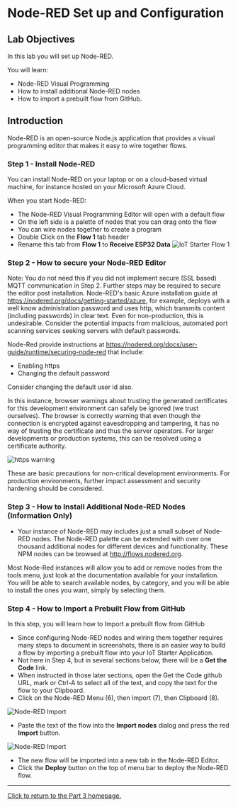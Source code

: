 # Node-RED Set up and Configuration 

## Lab Objectives

In this lab you will set up Node-RED. 

You will learn:

- Node-RED Visual Programming
- How to install additional Node-RED nodes
- How to import a prebuilt flow from GitHub.

## Introduction

Node-RED is an open-source Node.js application that provides a visual programming editor that makes it easy to wire together flows.

### Step 1 - Install Node-RED 

You can install Node-RED on your laptop or on a cloud-based virtual machine, for instance hosted on your Microsoft Azure Cloud.

When you start Node-RED:

- The Node-RED Visual Programming Editor will open with a default flow
- On the left side is a palette of nodes that you can drag onto the flow
- You can wire nodes together to create a program
- Double Click on the **Flow 1** tab header
- Rename this tab from **Flow 1** to **Receive ESP32 Data**
 ![IoT Starter Flow 1](screenshots/Starter-RenameTab.png)

### Step 2 - How to secure your Node-RED Editor

Note: You do not need this if you did not implement secure (SSL based) MQTT communication in Step 2.
Further steps may be required to secure the editor post installation. Node-RED's basic Azure installation guide at <https://nodered.org/docs/getting-started/azure>, for example, deploys with a well know administration password and uses http, which transmits content (including passwords) in clear text.  Even for non-production, this is undesirable.  Consider the potential impacts from malicious, automated port scanning services seeking servers with default passwords.

Node-Red provide instructions at <https://nodered.org/docs/user-guide/runtime/securing-node-red> that include:
- Enabling https
- Changing the default password

Consider changing the default user id also.

In this instance, browser warnings about trusting the generated certificates for this development environment can safely be ignored (we trust ourselves). The browser is correctly warning that even though the connection is encrypted against eavesdropping and tampering, it has no way of trusting the certificate and thus the server operators. For larger developments or production systems, this can be resolved using a certificate authority.

 ![https warning](screenshots/https_warning.png)

These are basic precautions for non-critical development environments.  For production environments, further impact assessment and security hardening should be considered.

### Step 3 - How to Install Additional Node-RED Nodes (Information Only)

- Your instance of Node-RED may includes just a small subset of Node-RED nodes. The Node-RED palette can be extended with over one thousand additional nodes for different devices and functionality. These NPM nodes can be browsed at <http://flows.nodered.org>.

Most Node-Red instances will allow you to add or remove nodes from the tools menu, just look at the documentation available for your installation.
You will be able to search available nodes, by category, and you will be able to install the ones you want, simply by selecting them.

### Step 4 - How to Import a Prebuilt Flow from GitHub

In this step, you will learn how to Import a prebuilt flow from GitHub

- Since configuring Node-RED nodes and wiring them together requires many steps to document in screenshots, there is an easier way to build a flow by importing a prebuilt flow into your IoT Starter Application.
- Not here in Step 4, but in several sections below, there will be a **Get the Code** link.
- When instructed in those later sections, open the Get the Code github URL, mark or Ctrl-A to select all of the text, and copy the text for the flow to your Clipboard.
- Click on the Node-RED Menu (6), then Import (7), then Clipboard (8).

![Node-RED Import](screenshots/Node-RED-Import-a.png)

- Paste the text of the flow into the **Import nodes** dialog and press the red **Import** button.

![Node-RED Import](screenshots/Node-RED-Import-b.png)

- The new flow will be imported into a new tab in the Node-RED Editor.
- Click the **Deploy** button on the top of menu bar to deploy the Node-RED flow.

---

[Click to return to the Part 3 homepage.](https://care-group.github.io/ESP866-IoT-Workshop/docs/part3/)
